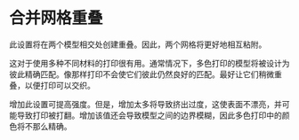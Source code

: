 合并网格重叠
====
此设置将在两个模型相交处创建重叠。因此，两个网格将更好地相互粘附。

这对于使用多种不同材料的打印很有用。通常情况下，多色打印的模型将被设计为彼此精确匹配。像那样打印不会使它们彼此仍然良好的匹配。最好让它们稍微重叠，以便打印可以交织。

增加此设置可提高强度。但是，增加太多将导致挤出过度，这使表面不漂亮，并可能导致打印被打翻。增加该值还会导致模型之间的边界模糊，因此多色打印中的颜色将不那么精确。
